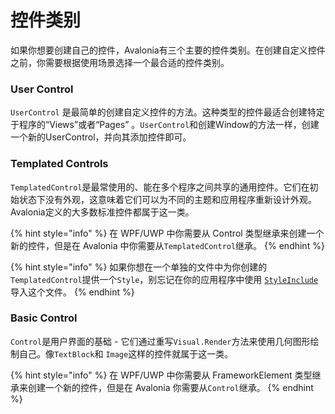 # 控件类别

如果你想要创建自己的控件，Avalonia有三个主要的控件类别。在创建自定义控件之前，你需要根据使用场景选择一个最合适的控件类别。

### User Control

`UserControl` 是最简单的创建自定义控件的方法。这种类型的控件最适合创建特定于程序的“Views”或者“Pages” 。`UserControl`和创建Window的方法一样，创建一个新的UserControl，并向其添加控件即可。

### Templated Controls

`TemplatedControl`是最常使用的、能在多个程序之间共享的通用控件。它们在初始状态下没有外观，这意味着它们可以为不同的主题和应用程序重新设计外观。Avalonia定义的大多数标准控件都属于这一类。

{% hint style="info" %}
在 WPF/UWP 中你需要从 Control 类型继承来创建一个新的控件，但是在 Avalonia 中你需要从`TemplatedControl`继承。
{% endhint %}

{% hint style="info" %}
如果你想在一个单独的文件中为你创建的`TemplatedControl`提供一个`Style`，别忘记在你的应用程序中使用 [`StyleInclude`](https://docs.avaloniaui.net/docs/styling/styles) 导入这个文件。
{% endhint %}

### Basic Control

`Control`是用户界面的基础 - 它们通过重写`Visual.Render`方法来使用几何图形绘制自己。像`TextBlock`和 `Image`这样的控件就属于这一类。

{% hint style="info" %}
在 WPF/UWP 中你需要从 FrameworkElement 类型继承来创建一个新的控件，但是在 Avalonia 你需要从`Control`继承。
{% endhint %}
